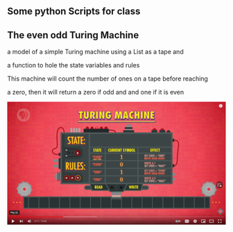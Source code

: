 ## Some python Scripts for class

## The even odd Turing Machine

a model of a simple Turing machine using a List as a tape and 

a function to hole the state variables and rules

This machine will count the number of ones on a tape before reaching 

a zero, then it will return a zero if odd and and one if it is even

![turingMachine](turingMachine.png)